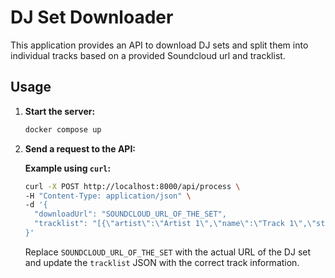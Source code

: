 # DJ Set Downloader

This application provides an API to download DJ sets and split them into individual tracks based on a provided Soundcloud url and tracklist.

## Usage

1. **Start the server:**

   ```bash
   docker compose up
   ```

2. **Send a request to the API:**

   **Example using `curl`:**

   ```bash
   curl -X POST http://localhost:8000/api/process \
   -H "Content-Type: application/json" \
   -d '{
     "downloadUrl": "SOUNDCLOUD_URL_OF_THE_SET",
     "tracklist": "[{\"artist\":\"Artist 1\",\"name\":\"Track 1\",\"startTime\":\"00:00\"},{\"artist\":\"Artist 2\",\"name\":\"Track 2\",\"startTime\":\"03:45\"}]"
   }'
   ```

   Replace `SOUNDCLOUD_URL_OF_THE_SET` with the actual URL of the DJ set and update the `tracklist` JSON with the correct track information.
